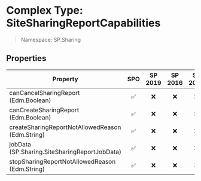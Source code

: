 # Complex Type: SiteSharingReportCapabilities

> Namespace: SP.Sharing

## Properties

Property | SPO | SP 2019 | SP 2016 | SP 2013
----------|:---:|:-------:|:-------:|:-------:
canCancelSharingReport (Edm.Boolean) | ✅ | ❌ | ❌ | ❌
canCreateSharingReport (Edm.Boolean) | ✅ | ❌ | ❌ | ❌
createSharingReportNotAllowedReason (Edm.String) | ✅ | ❌ | ❌ | ❌
jobData (SP.Sharing.SiteSharingReportJobData) | ✅ | ❌ | ❌ | ❌
stopSharingReportNotAllowedReason (Edm.String) | ✅ | ❌ | ❌ | ❌